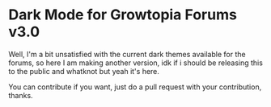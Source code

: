 # Dark Mode for Growtopia Forums v3.0

Well, I'm a bit unsatisfied with the current dark themes available for the forums, so here I am making another version, idk if i should be releasing this to the public and whatknot but yeah it's here.

You can contribute if you want, just do a pull request with your contribution, thanks.
